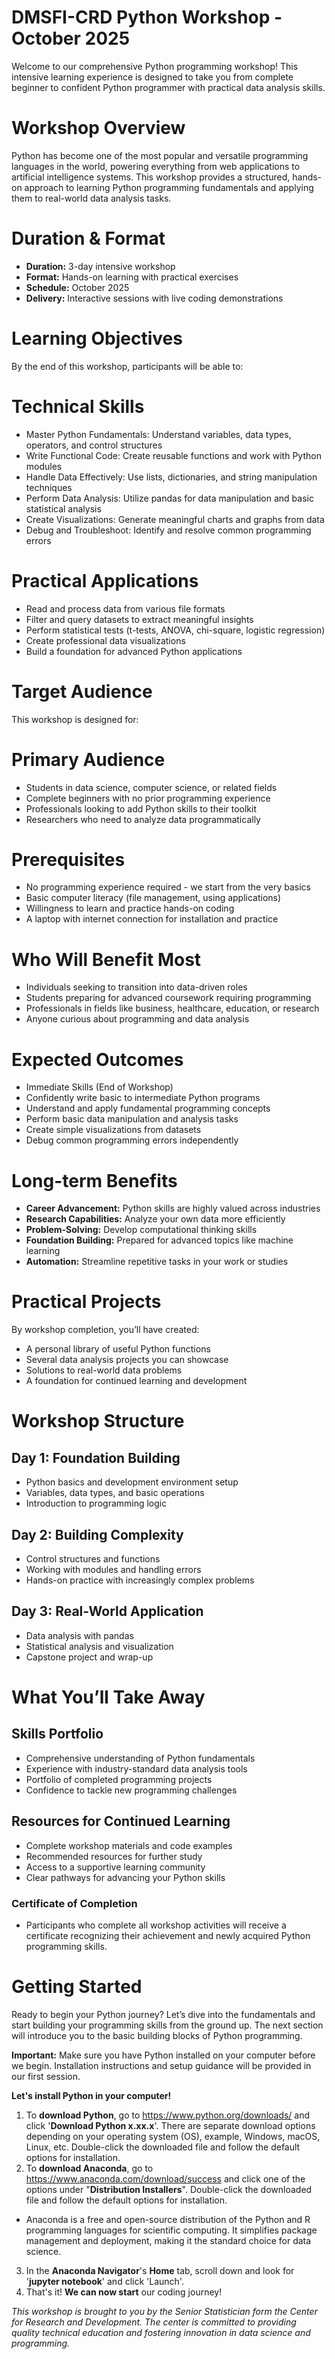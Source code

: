 # **DMSFI-CRD Python Workshop - October 2025**

Welcome to our comprehensive Python programming workshop! This intensive learning experience is designed to take you from complete beginner to confident Python programmer with practical data analysis skills.

# Workshop Overview

Python has become one of the most popular and versatile programming languages in the world, powering everything from web applications to artificial intelligence systems. This workshop provides a structured, hands-on approach to learning Python programming fundamentals and applying them to real-world data analysis tasks.

# Duration & Format

- **Duration:** 3-day intensive workshop
- **Format:** Hands-on learning with practical exercises
- **Schedule:** October 2025
- **Delivery:** Interactive sessions with live coding demonstrations

# Learning Objectives

By the end of this workshop, participants will be able to:

# Technical Skills

- Master Python Fundamentals: Understand variables, data types, operators, and control structures
- Write Functional Code: Create reusable functions and work with Python modules
- Handle Data Effectively: Use lists, dictionaries, and string manipulation techniques
- Perform Data Analysis: Utilize pandas for data manipulation and basic statistical analysis
- Create Visualizations: Generate meaningful charts and graphs from data
- Debug and Troubleshoot: Identify and resolve common programming errors

# Practical Applications

- Read and process data from various file formats
- Filter and query datasets to extract meaningful insights
- Perform statistical tests (t-tests, ANOVA, chi-square, logistic regression)
- Create professional data visualizations
- Build a foundation for advanced Python applications

# Target Audience

This workshop is designed for:

# Primary Audience

- Students in data science, computer science, or related fields
- Complete beginners with no prior programming experience
- Professionals looking to add Python skills to their toolkit
- Researchers who need to analyze data programmatically

# Prerequisites

- No programming experience required - we start from the very basics
- Basic computer literacy (file management, using applications)
- Willingness to learn and practice hands-on coding
- A laptop with internet connection for installation and practice

# Who Will Benefit Most

- Individuals seeking to transition into data-driven roles
- Students preparing for advanced coursework requiring programming
- Professionals in fields like business, healthcare, education, or research
- Anyone curious about programming and data analysis

# Expected Outcomes

- Immediate Skills (End of Workshop)
- Confidently write basic to intermediate Python programs
- Understand and apply fundamental programming concepts
- Perform basic data manipulation and analysis tasks
- Create simple visualizations from datasets
- Debug common programming errors independently

# Long-term Benefits

- **Career Advancement:** Python skills are highly valued across industries
- **Research Capabilities:** Analyze your own data more efficiently
- **Problem-Solving:** Develop computational thinking skills
- **Foundation Building:** Prepared for advanced topics like machine learning
- **Automation:** Streamline repetitive tasks in your work or studies

# Practical Projects

By workshop completion, you’ll have created:

- A personal library of useful Python functions
- Several data analysis projects you can showcase
- Solutions to real-world data problems
- A foundation for continued learning and development

# Workshop Structure

## Day 1: Foundation Building

- Python basics and development environment setup
- Variables, data types, and basic operations
- Introduction to programming logic

## Day 2: Building Complexity

- Control structures and functions
- Working with modules and handling errors
- Hands-on practice with increasingly complex problems

## Day 3: Real-World Application
- Data analysis with pandas
- Statistical analysis and visualization
- Capstone project and wrap-up

# What You’ll Take Away

## Skills Portfolio

- Comprehensive understanding of Python fundamentals
- Experience with industry-standard data analysis tools
- Portfolio of completed programming projects
- Confidence to tackle new programming challenges

## Resources for Continued Learning

- Complete workshop materials and code examples
- Recommended resources for further study
- Access to a supportive learning community
- Clear pathways for advancing your Python skills

### Certificate of Completion

- Participants who complete all workshop activities will receive a certificate recognizing their achievement and newly acquired Python programming skills.

# Getting Started

Ready to begin your Python journey? Let’s dive into the fundamentals and start building your programming skills from the ground up. The next section will introduce you to the basic building blocks of Python programming.

**Important:** Make sure you have Python installed on your computer before we begin. Installation instructions and setup guidance will be provided in our first session.

**Let's install Python in your computer!**
1. To **download Python**, go to https://www.python.org/downloads/ and click '**Download Python x.xx.x**'. There are separate download options depending on your operating system (OS), example, Windows, macOS, Linux, etc. Double-click the downloaded file and follow the default options for installation.
2. To **download Anaconda**, go to https://www.anaconda.com/download/success and click one of the options under "**Distribution Installers**". Double-click the downloaded file and follow the default options for installation.
  - Anaconda is a free and open-source distribution of the Python and R programming languages for scientific computing. It simplifies package management and deployment, making it the standard choice for data science.
3. In the **Anaconda Navigator**'s **Home** tab, scroll down and look for '**jupyter notebook**' and click 'Launch'.
4. That's it! **We can now start** our coding journey!

*This workshop is brought to you by the Senior Statistician form the Center for Research and Development. The center is committed to providing quality technical education and fostering innovation in data science and programming.*
